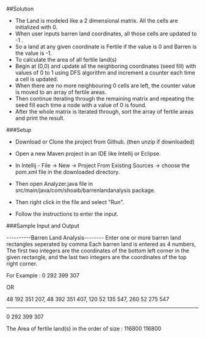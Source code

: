 ##Solution
- The Land is modeled like a 2 dimensional matrix.  All the cells are initialized with 0.
- When user inputs barren land coordinates, all those cells are updated to -1 .
- So a land at any given coordinate is Fertile if the value is 0 and Barren is the value is -1.
- To calculate the area of all fertile land(s)
- Begin at (0,0) and update all the neighboring coordinates (seed fill) with values of 0 to 1 using DFS algorithm and increment a counter each time a cell is updated.
- When there are no more neighbouring 0 cells are left, the counter value is moved to an array of fertile areas.
- Then continue iterating through the remaining matrix and repeating the seed fill each time a node with a value of 0 is found.
- After the whole matrix is iterated through, sort the array of fertile areas and print the result.

###Setup
- Download or Clone the project from Github. (then unzip if downloaded)

- Open a new Maven project in an IDE like Intellij or Eclipse.

- In Intellij - File -> New -> Project From Existing Sources -> choose the pom.xml file in the downloaded directory.

- Then open Analyzer.java file in src/main/java/com/shoaib/barrenlandanalysis package.

- Then right click in the file and select "Run".

- Follow the instructions to enter the input.

###Sample Input and Output

----------Barren Land Analysis--------
Enter one or more barren land rectangles seperated by comma
Each barren land is entered as 4 numbers,
The first two integers are the coordinates of the bottom left corner in the given rectangle,
and the last two integers are the coordinates of the top right corner.

For Example : 0 292 399 307

OR

48 192 351 207, 48 392 351 407, 120 52 135 547, 260 52 275 547

--------------------------------------

0 292 399 307

The Area of fertile land(s) in the order of size :
116800 116800 